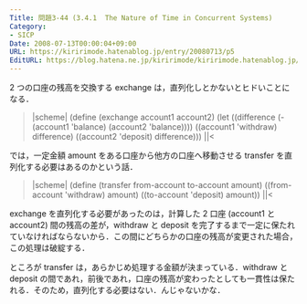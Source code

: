 ```yaml
---
Title: 問題3-44 (3.4.1  The Nature of Time in Concurrent Systems)
Category:
- SICP
Date: 2008-07-13T00:00:04+09:00
URL: https://kiririmode.hatenablog.jp/entry/20080713/p5
EditURL: https://blog.hatena.ne.jp/kiririmode/kiririmode.hatenablog.jp/atom/entry/8454420450078214638
---
```



2 つの口座の残高を交換する exchange は，直列化しとかないとヒドいことになる．
>|scheme|
(define (exchange account1 account2)
  (let ((difference (- (account1 'balance)
                       (account2 'balance))))
    ((account1 'withdraw) difference)
    ((account2 'deposit) difference)))
||<

では，一定金額 amount をある口座から他方の口座へ移動させる transfer を直列化する必要はあるのかという話．
>|scheme|
(define (transfer from-account to-account amount)
  ((from-account 'withdraw) amount)
  ((to-account 'deposit) amount))
||<

exchange を直列化する必要があったのは，計算した 2 口座 (account1 と account2) 間の残高の差が，withdraw と deposit を完了するまで一定に保たれていなければならないから．この間にどちらかの口座の残高が変更された場合，この処理は破綻する．

ところが transfer は，あらかじめ処理する金額が決まっている．withdraw と deposit の間であれ，前後であれ，口座の残高が変わったとしても一貫性は保たれる．そのため，直列化する必要はない．んじゃないかな．

